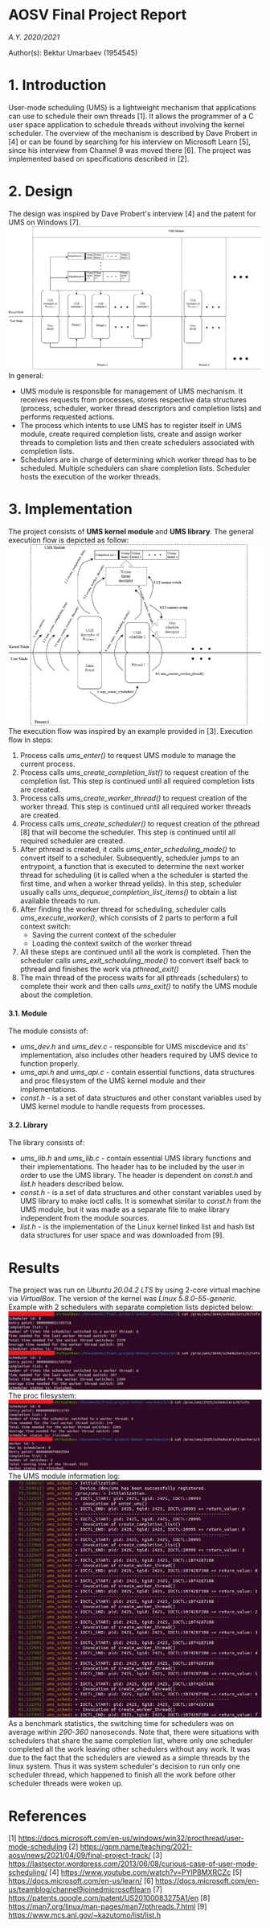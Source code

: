 # AOSV Final Project Report
_A.Y. 2020/2021_

Author(s): Bektur Umarbaev (1954545)

# 1. Introduction
User-mode scheduling (UMS) is a lightweight mechanism that applications can use to schedule their own threads [1]. It allows the programmer of a C user space application to schedule threads without involving the kernel scheduler. The overview of the mechanism is described by Dave Probert in [4] or can be found by searching for his interview on Microsoft Learn [5], since his interview from Channel 9 was moved there [6]. 
The project was implemented based on specifications described in [2]. 
# 2. Design 
The design was inspired by Dave Probert's interview [4] and the patent for UMS on Windows [7]. 
![Abstract design](./images/Abstract.jpg)
In general:
* UMS module is responsible for management of UMS mechanism. It receives requests from processes, stores respective data structures (process, scheduler, worker thread descriptors and completion lists) and performs requested actions. 
* The process which intents to use UMS has to register itself in UMS module, create required completion lists, create and assign worker threads to completion lists and then create schedulers associated with completion lists.
* Schedulers are in charge of determining which worker thread has to be scheduled. Multiple schedulers can share completion lists. Scheduler hosts the execution of the worker threads.

# 3. Implementation
The project consists of **UMS kernel module** and **UMS library**.
The general execution flow is depicted as follow:
![Execution flow](./images/Execution_Flow.jpg)
The execution flow was inspired by an example provided in [3]. 
Execution flow in steps:
1. Process calls *ums_enter()* to request UMS module to manage the current process.
2. Process calls *ums_create_completion_list()* to request creation of the completion list. This step is continued until all required completion lists are created.  
3. Process calls *ums_create_worker_thread()* to request creation of the worker thread. This step is continued until all required worker threads are created.  
4. Process calls *ums_create_scheduler()* to request creation of the pthread [8] that will become the scheduler. This step is continued until all required scheduler are created.  
5. After pthread is created, it calls *ums_enter_scheduling_mode()* to convert itself to a scheduler. Subsequently, scheduler jumps to an entrypoint, a function that is executed to determine the next worker thread for scheduling (it is called when a the scheduler is started the first time, and when a worker thread yeilds). In this step, scheduler usually calls *ums_dequeue_completion_list_items()* to obtain a list available threads to run. 
6. After finding the worker thread for scheduling, scheduler calls *ums_execute_worker()*, which consists of 2 parts to perform a full context switch:
    * Saving the current context of the scheduler
    * Loading the context switch of the worker thread
7. All these steps are continued until all the work is completed. Then the scheduler calls *ums_exit_scheduling_mode()* to convert itself back to pthread and finishes the work via *pthread_exit()*
8. The main thread of the process waits for all pthreads (schedulers) to complete their work and then calls *ums_exit()* to notify the UMS module about the completion.

#### 3.1. Module
The module consists of:
* *ums_dev.h* and *ums_dev.c* - responsible for UMS miscdevice and its' implementation, also includes other headers required by UMS device to function properly.
* *ums_api.h* and *ums_api.c* - contain essential functions, data structures and proc filesystem of the UMS kernel module and their implementations. 
* *const.h* - is a set of data structures and other constant variables used by UMS kernel module to handle requests from processes.

#### 3.2. Library
The library consists of:
* *ums_lib.h* and *ums_lib.c* - contain essential UMS library functions and their implementations. The header has to be included by the user in order to use the UMS library. The header is dependent on *const.h* and *list.h* headers described below.
* *const.h* - is a set of data structures and other constant variables used by UMS library to make ioctl calls. It is somewhat similar to *const.h* from the UMS module, but it was made as a separate file to make library independent from the module sources. 
* *list.h* - is the implementation of the Linux kernel linked list and hash list data structures for user space and was downloaded from [9].

# Results
The project was run on *Ubuntu 20.04.2 LTS* by using 2-core virtual machine via *VirtualBox*. The version of the kernel was *Linux 5.8.0-55-generic*. 
Example with 2 schedulers with separate completion lists depicted below:
![example](./images/example.jpg)
The proc filesystem:
![proc](./images/proc.jpg)
The UMS module information log:
![module](./images/module.jpg)
As a benchmark statistics, the switching time for schedulers was on average within *290-360* nanoseconds. Note that, there were situations with schedulers that share the same completion list, where only one scheduler completed all the work leaving other schedulers without any work. It was due to the fact that the schedulers are viewed as a simple threads by the linux system. Thus it was system scheduler's decision to run only one scheduler thread, which happened to finish all the work before other scheduler threads were woken up.

# References
[1] https://docs.microsoft.com/en-us/windows/win32/procthread/user-mode-scheduling
[2] https://gpm.name/teaching/2021-aosv/news/2021/04/09/final-project-track/
[3] https://lastsector.wordpress.com/2013/06/08/curious-case-of-user-mode-scheduling/
[4] https://www.youtube.com/watch?v=PYlP8MXRCZc
[5] https://docs.microsoft.com/en-us/learn/
[6] https://docs.microsoft.com/en-us/teamblog/channel9joinedmicrosoftlearn
[7] https://patents.google.com/patent/US20100083275A1/en
[8] https://man7.org/linux/man-pages/man7/pthreads.7.html
[9] https://www.mcs.anl.gov/~kazutomo/list/list.h
